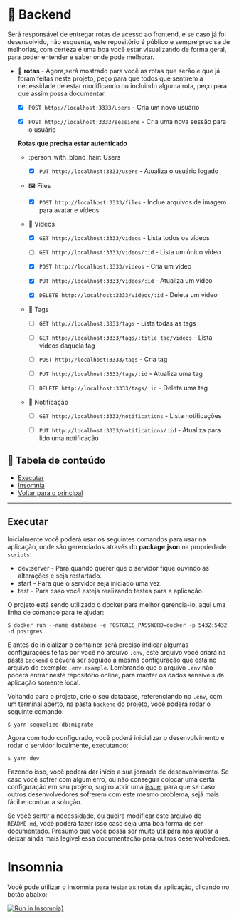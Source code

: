 # :construction: Backend

Será responsável de entregar rotas de acesso ao frontend, e se caso já foi desenvolvido, não esquenta, este repositório é público e sempre precisa de melhorias, com certeza é uma boa você estar visualizando de forma geral, para poder entender e saber onde pode melhorar.

  - :vertical_traffic_light: **rotas** - Agora,será mostrado para você as rotas que serão e que já foram feitas neste projeto, peço para que todos que sentirem a necessidade de estar modificando ou incluindo alguma rota, peço para que assim possa documentar.

    - [x] `POST http://localhost:3333/users` - Cria um novo usuário

    - [x] `POST http://localhost:3333/sessions` - Cria uma nova sessão para o usuário

    **Rotas que precisa estar autenticado**

    - :person_with_blond_hair: Users

      - [x] `PUT http://localhost:3333/users` - Atualiza o usuário logado

    - :framed_picture: Files

      - [x] `POST http://localhost:3333/files` - Inclue arquivos de imagem para avatar e vídeos

    - :movie_camera: Videos

      - [x] `GET http://localhost:3333/videos` - Lista todos os vídeos

      - [ ] `GET http://localhost:3333/videos/:id` - Lista um único vídeo

      - [x] `POST http://localhost:3333/videos` - Cria um vídeo

      - [x] `PUT http://localhost:3333/videos/:id` - Atualiza um vídeo

      - [x] `DELETE http://localhost:3333/videos/:id` - Deleta um vídeo

    - :memo: Tags

      - [ ] `GET http://localhost:3333/tags` - Lista todas as tags

      - [ ] `GET http://localhost:3333/tags/:title_tag/videos` - Lista vídeos daquela tag

      - [ ] `POST http://localhost:3333/tags` - Cria tag

      - [ ] `PUT http://localhost:3333/tags/:id` - Atualiza uma tag

      - [ ] `DELETE http://localhost:3333/tags/:id` - Deleta uma tag

    - :pushpin: Notificação

      - [ ] `GET http://localhost:3333/notifications` - Lista notificações

      - [ ] `PUT http://localhost:3333/notifications/:id` - Atualiza para lido uma notificação

## :scroll: Tabela de conteúdo

- [Executar](#executar)
- [Insomnia](#insomnia)
- <a href="../../README.md">Voltar para o principal</a>

---

## Executar

Inicialmente você poderá usar os seguintes comandos para usar na aplicação, onde são gerenciados através do **package.json** na propriedade `scripts`:

- dev:server - Para quando querer que o servidor fique ouvindo as alterações e seja restartado.
- start - Para que o servidor seja iniciado uma vez.
- test - Para caso você esteja realizando testes para a aplicação.

O projeto está sendo utilizado o docker para melhor gerencia-lo, aqui uma linha de comando para te ajudar:

```shell
$ docker run --name database -e POSTGRES_PASSWORD=docker -p 5432:5432 -d postgres
```

E antes de inicializar o container será preciso indicar algumas configurações feitas por você no arquivo `.env`, este arquivo você criará na pasta `backend` e deverá ser seguido a mesma configuração que está no arquivo de exemplo: `.env.example`. Lembrando que o arquivo `.env` não poderá entrar neste repositório online, para manter os dados sensíveis da aplicação somente local.

Voltando para o projeto, crie o seu database, referenciando no `.env`, com um terminal aberto, na pasta `backend` do projeto, você poderá rodar o seguinte comando:

```shell
$ yarn sequelize db:migrate
```

Agora com tudo configurado, você poderá inicializar o desenvolvimento e rodar o servidor localmente, executando:

```shell
$ yarn dev
```

Fazendo isso, você poderá dar início a sua jornada de desenvolvimento. Se caso você sofrer com algum erro, ou não conseguir colocar uma certa configuração em seu projeto, sugiro abrir uma [issue](https://github.com/DanielDavidDev/rocketflix/issues), para que se caso outros desenvolvedores sofrerem com este mesmo problema, sejá mais fácil encontrar a solução.

Se você sentir a necessidade, ou queira modificar este arquivo de `README.md`, você poderá fazer isso caso seja uma boa forma de ser documentado. Presumo que você possa ser muito útil para nos ajudar a deixar ainda mais legível essa documentação para outros desenvolvedores.

# Insomnia

Você pode utilizar o insomnia para testar as rotas da aplicação, clicando no botão abaixo:

[![Run in Insomnia}](https://insomnia.rest/images/run.svg)](https://insomnia.rest/run/?label=Rocketflix&uri=https%3A%2F%2Fraw.githubusercontent.com%2Fdanieldfc%2Frocketflix%2Fmaster%2Fexport.json)
